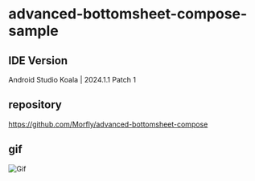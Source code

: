 # advanced-bottomsheet-compose-sample

## IDE Version
Android Studio Koala | 2024.1.1 Patch 1

## repository
https://github.com/Morfly/advanced-bottomsheet-compose

## gif
![Gif](https://github.com/user-attachments/assets/2ee76573-a3ce-4b79-a783-6ec2d43b6b13)

